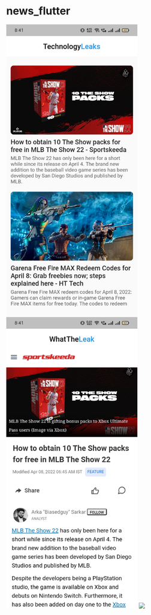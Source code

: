 # news_flutter
 
<img width="350px" src="https://github.com/manangadwal/news_flutter/blob/main/ss/tkl.jpg?raw=true"> <img width="350px" src="https://github.com/manangadwal/news_flutter/blob/main/ss/tkl1.jpg?raw=true"> <img width="350px" src="https://github.com/manangadwal/news_flutter/blob/main/ss/tk2.jpg?raw=true">
